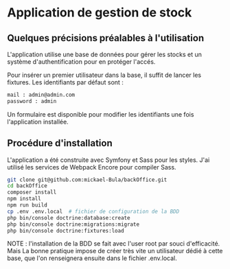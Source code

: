 # Application de gestion de stock

## Quelques précisions préalables à l'utilisation

L'application utilise une base de données pour gérer les stocks et un système d'authentification pour en protéger l'accés.

Pour insérer un premier utilisateur dans la base, il suffit de lancer les fixtures.
Les identifiants par défaut sont :

```bash
mail : admin@admin.com
password : admin
```

Un formulaire est disponible pour modifier les identifiants une fois l'application installée.

## Procédure d'installation

L'application a été construite avec Symfony et Sass pour les styles. J'ai utilisé les services de Webpack Encore pour compiler Sass.

```sh
git clone git@github.com:mickael-Bula/backOffice.git
cd backOffice
composer install
npm install
npm run build
cp .env .env.local  # fichier de configuration de la BDD
php bin/console doctrine:database:create
php bin/console doctrine:migrations:migrate
php bin/console doctrine:fixtures:load
```

NOTE : l'installation de la BDD se fait avec l'user root par souci d'efficacité. Mais La bonne pratique impose de créer très vite un utilisateur dédié à cette base, que l'on renseignera ensuite dans le fichier .env.local.